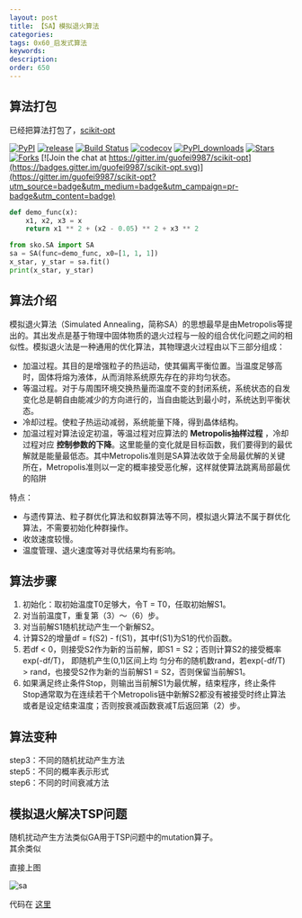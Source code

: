 ```yaml
---
layout: post
title: 【SA】模拟退火算法
categories:
tags: 0x60_启发式算法
keywords:
description:
order: 650
---
```




## 算法打包
已经把算法打包了，[scikit-opt](https://github.com/guofei9987/scikit-opt)

[![PyPI](https://img.shields.io/pypi/v/scikit-opt)](https://pypi.org/project/scikit-opt/)
[![release](https://img.shields.io/github/v/release/guofei9987/scikit-opt)](https://github.com/guofei9987/scikit-opt/releases/)
[![Build Status](https://travis-ci.com/guofei9987/scikit-opt.svg?branch=master)](https://travis-ci.com/guofei9987/scikit-opt)
[![codecov](https://codecov.io/gh/guofei9987/scikit-opt/branch/master/graph/badge.svg)](https://codecov.io/gh/guofei9987/scikit-opt)
[![PyPI_downloads](https://img.shields.io/pypi/dm/scikit-opt)](https://pypi.org/project/scikit-opt/)
[![Stars](https://img.shields.io/github/stars/guofei9987/scikit-opt?style=social)](https://github.com/guofei9987/scikit-opt/stargazers)
[![Forks](https://img.shields.io/github/forks/guofei9987/scikit-opt.svg?style=social)](https://github.com/guofei9987/scikit-opt/network/members)
[![Join the chat at https://gitter.im/guofei9987/scikit-opt](https://badges.gitter.im/guofei9987/scikit-opt.svg)](https://gitter.im/guofei9987/scikit-opt?utm_source=badge&utm_medium=badge&utm_campaign=pr-badge&utm_content=badge)


```python
def demo_func(x):
    x1, x2, x3 = x
    return x1 ** 2 + (x2 - 0.05) ** 2 + x3 ** 2

from sko.SA import SA
sa = SA(func=demo_func, x0=[1, 1, 1])
x_star, y_star = sa.fit()
print(x_star, y_star)
```





## 算法介绍
模拟退火算法（Simulated Annealing，简称SA）的思想最早是由Metropolis等提出的。其出发点是基于物理中固体物质的退火过程与一般的组合优化问题之间的相似性。模拟退火法是一种通用的优化算法，其物理退火过程由以下三部分组成：
- 加温过程。其目的是增强粒子的热运动，使其偏离平衡位置。当温度足够高时，固体将熔为液体，从而消除系统原先存在的非均匀状态。
- 等温过程。对于与周围环境交换热量而温度不变的封闭系统，系统状态的自发变化总是朝自由能减少的方向进行的，当自由能达到最小时，系统达到平衡状态。
- 冷却过程。使粒子热运动减弱，系统能量下降，得到晶体结构。
- 加温过程对算法设定初温，等温过程对应算法的 **Metropolis抽样过程** ，冷却过程对应 **控制参数的下降**。这里能量的变化就是目标函数，我们要得到的最优解就是能量最低态。其中Metropolis准则是SA算法收敛于全局最优解的关键所在，Metropolis准则以一定的概率接受恶化解，这样就使算法跳离局部最优的陷阱  


特点：
- 与遗传算法、粒子群优化算法和蚁群算法等不同，模拟退火算法不属于群优化算法，不需要初始化种群操作。
- 收敛速度较慢。
- 温度管理、退火速度等对寻优结果均有影响。


## 算法步骤

1. 初始化：取初始温度T0足够大，令T = T0，任取初始解S1。
2. 对当前温度T，重复第（3）～（6）步。
3. 对当前解S1随机扰动产生一个新解S2。
4. 计算S2的增量df = f(S2) - f(S1)，其中f(S1)为S1的代价函数。
5. 若df < 0，则接受S2作为新的当前解，即S1 = S2；否则计算S2的接受概率exp(-df/T)， 即随机产生(0,1)区间上均
匀分布的随机数rand，若exp(-df/T) > rand，也接受S2作为新的当前解S1 = S2，否则保留当前解S1。
6. 如果满足终止条件Stop，则输出当前解S1为最优解，结束程序，终止条件Stop通常取为在连续若干个Metropolis链中新解S2都没有被接受时终止算法或者是设定结束温度；否则按衰减函数衰减T后返回第（2）步。


## 算法变种
step3：不同的随机扰动产生方法  
step5：不同的概率表示形式  
step6：不同的时间衰减方法


## 模拟退火解决TSP问题
随机扰动产生方法类似GA用于TSP问题中的mutation算子。  
其余类似

直接上图  

![sa](https://github.com/guofei9987/pictures_for_blog/blob/master/heuristic_algorithm/sa_tsp1.gif?raw=true)


代码在 [这里](https://github.com/guofei9987/scikit-opt/)
